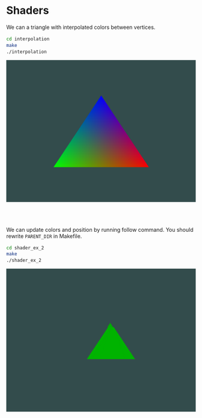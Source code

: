 # Shaders
We can a triangle with interpolated colors between vertices.

```bash
cd interpolation
make
./interpolation
```

<img src='images/interpolation.png' width='600'>

<br></br>

We can update colors and position by running follow command. You should rewrite `PARENT_DIR` in Makefile.

```bash
cd shader_ex_2
make
./shader_ex_2
```

<img src='images/shader_ex_2.gif' width='600'>
